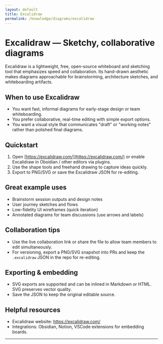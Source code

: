 ```yaml
---
layout: default
title: Excalidraw
permalink: /knowledge/diagrams/excalidraw
---
```


# Excalidraw — Sketchy, collaborative diagrams

Excalidraw is a lightweight, free, open-source whiteboard and sketching tool that emphasizes speed and collaboration. Its hand-drawn aesthetic makes diagrams approachable for brainstorming, architecture sketches, and whiteboarding artifacts.

## When to use Excalidraw

- You want fast, informal diagrams for early-stage design or team whiteboarding.
- You prefer collaborative, real-time editing with simple export options.
- You want a visual style that communicates "draft" or "working notes" rather than polished final diagrams.

## Quickstart

1. Open [https://excalidraw.com/](https://excalidraw.com/) or enable Excalidraw in Obsidian / other editors via plugins.
2. Use the shape tools and freehand drawing to capture ideas quickly.
3. Export to PNG/SVG or save the Excalidraw JSON for re-editing.

## Great example uses

- Brainstorm session outputs and design notes
- User journey sketches and flows
- Low-fidelity UI wireframes (quick iteration)
- Annotated diagrams for team discussions (use arrows and labels)

## Collaboration tips

- Use the live collaboration link or share the file to allow team members to edit simultaneously.
- For versioning, export a PNG/SVG snapshot into PRs and keep the `.excalidraw` JSON in the repo for re-editing.

## Exporting & embedding

- SVG exports are supported and can be inlined in Markdown or HTML. SVG preserves vector quality.
- Save the JSON to keep the original editable source.

## Helpful resources

- Excalidraw website: https://excalidraw.com/
- Integrations: Obsidian, Notion, VSCode extensions for embedding boards.

---
